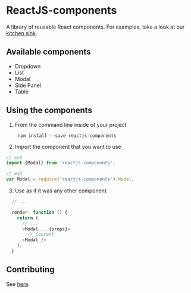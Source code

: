 # ReactJS-components
A library of reusable React components. For examples, take a look at our
[kitchen sink](http://mesosphere.github.io/reactjs-components/).

## Available components
* Dropdown
* List
* Modal
* Side Panel
* Table

## Using the components


1. From the command line inside of your project

        npm install --save reactjs-components

2. Import the component that you want to use

  ```js
  // es6
  import {Modal} from 'reactjs-components';

  // es5
  var Modal = require('reactjs-components').Modal;
  ```


3. Use as if it was any other component

  ```js
    // ...

    render: function () {
      return (
        // ...
        <Modal ...{props}>
          // Content
        <Modal />
      );
    }
  ```


## Contributing
See [here](https://github.com/mesosphere/reactjs-components/blob/master/CONTRIBUTING.md).
